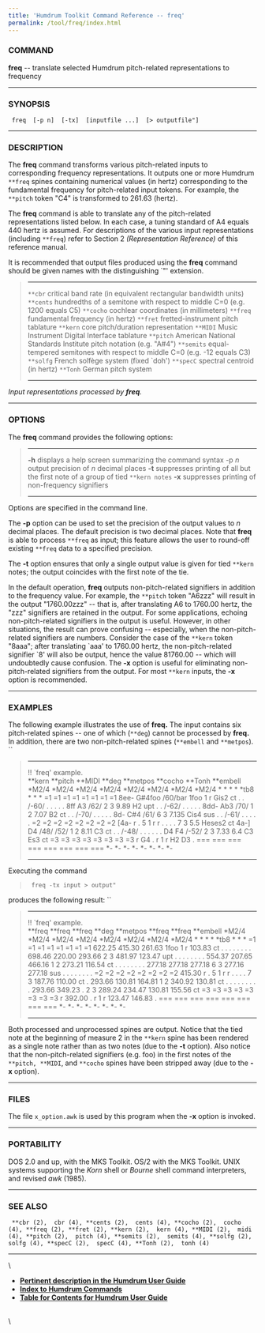 ```yaml
---
title: 'Humdrum Toolkit Command Reference -- freq'
permalink: /tool/freq/index.html
---
```


### COMMAND

**freq** \-- translate selected Humdrum pitch-related representations to
frequency

------------------------------------------------------------------------

### SYNOPSIS

` freq  [-p n]  [-tx]  [inputfile ...]  [> outputfile"]`

------------------------------------------------------------------------

### DESCRIPTION

The **freq** command transforms various pitch-related inputs to
corresponding frequency representations. It outputs one or more Humdrum
`**freq` spines containing numerical values (in hertz) corresponding to
the fundamental frequency for pitch-related input tokens. For example,
the `**pitch` token \"C4\" is transformed to 261.63 (hertz).

The **freq** command is able to translate any of the pitch-related
representations listed below. In each case, a tuning standard of A4
equals 440 hertz is assumed. For descriptions of the various input
representations (including `**freq`) refer to Section 2 *(Representation
Reference)* of this reference manual.

It is recommended that output files produced using the **freq** command
should be given names with the distinguishing \`\"\' extension.

>   ------------ ---------------------------------------------------------------------------
>   `**cbr`      critical band rate (in equivalent rectangular bandwidth units)
>   `**cents`    hundredths of a semitone with respect to middle C=0 (e.g. 1200 equals C5)
>   `**cocho`    cochlear coordinates (in millimeters)
>   `**freq`     fundamental frequency (in hertz)
>   `**fret`     fretted-instrument pitch tablature
>   `**kern`     core pitch/duration representation
>   `**MIDI`     Music Instrument Digital Interface tablature
>   `**pitch`    American National Standards Institute pitch notation (e.g. \"A\#4\")
>   `**semits`   equal-tempered semitones with respect to middle C=0 (e.g. -12 equals C3)
>   `**solfg`    French solfège system (fixed \`doh\')
>   `**specC`    spectral centroid (in hertz)
>   `**Tonh`     German pitch system
>   ------------ ---------------------------------------------------------------------------
>
*Input representations processed by **freq**.*

------------------------------------------------------------------------

### OPTIONS

The **freq** command provides the following options:

>   -------- ---------------------------------------------------------------------------------
>   **-h**   displays a help screen summarizing the command syntax
>   -p *n*   output precision of *n* decimal places
>   **-t**   suppresses printing of all but the first note of a group of tied `**kern notes`
>   **-x**   suppresses printing of non-frequency signifiers
>   -------- ---------------------------------------------------------------------------------
>
Options are specified in the command line.

The **-p** option can be used to set the precision of the output values
to *n* decimal places. The default precision is two decimal places. Note
that **freq** is able to process `**freq` as input; this feature allows
the user to round-off existing `**freq` data to a specified precision.

The **-t** option ensures that only a single output value is given for
tied `**kern` notes; the output coincides with the first note of the
tie.

In the default operation, **freq** outputs non-pitch-related signifiers
in addition to the frequency value. For example, the `**pitch` token
\"A6zzz\" will result in the output \"1760.00zzz\" \-- that is, after
translating A6 to 1760.00 hertz, the \"zzz\" signifiers are retained in
the output. For some applications, echoing non-pitch-related signifiers
in the output is useful. However, in other situations, the result can
prove confusing \-- especially, when the non-pitch-related signifiers
are numbers. Consider the case of the `**kern` token \"8aaa\"; after
translating \`aaa\' to 1760.00 hertz, the non-pitch-related signifier
\`8\' will also be output, hence the value 81760.00 \-- which will
undoubtedly cause confusion. The **-x** option is useful for eliminating
non-pitch-related signifiers from the output. For most `**kern` inputs,
the **-x** option is recommended.

------------------------------------------------------------------------

### EXAMPLES

The following example illustrates the use of **freq.** The input
contains six pitch-related spines \-- one of which (`**deg`) cannot be
processed by **freq.** In addition, there are two non-pitch-related
spines (`**embell` and `**metpos`). ``

>   ---------------------- ----------- ----------- --------- ------------ ----------- ---------- ------------
>   !! \`freq\' example.                                                                         
>   \*\*kern               \*\*pitch   \*\*MIDI    \*\*deg   \*\*metpos   \*\*cocho   \*\*Tonh   \*\*embell
>   \*M2/4                 \*M2/4      \*M2/4      \*M2/4    \*M2/4       \*M2/4      \*M2/4     \*M2/4
>   \*                     \*          \*          \*        \*tb8        \*          \*         \*
>   =1                     =1          =1          =1        =1           =1          =1         =1
>   8ee-                   G\#4foo     /60/bar     1foo      1            r           Gis2       ct
>   .                      .           /-60/       .         .            .           .          .
>   8ff                    A3          /62/        2         3            9.89        H2         upt
>   .                      .           /-62/       .         .            .           .          .
>   8dd-                   Ab3         /70/        1         2            7.07        B2         ct
>   .                      .           /-70/       .         .            .           .          .
>   8d-                    C\#4        /61/        6         3            7.135       Cis4       sus
>   .                      .           /-61/       .         .            .           .          .
>   =2                     =2          =2          =2        =2           =2          =2         =2
>   \[4a-                  r           .           5         1            r           r          .
>   .                      .           .           7         3            5.5         Heses2     ct
>   4a-\]                  D4          /48/ /52/   1         2            8.11        C3         ct
>   .                      .           /-48/       .         .            .           .          .
>   .                      D4 F4       /-52/       2         3            7.33 6.4    C3 Es3     ct
>   =3                     =3          =3          =3        =3           =3          =3         =3
>   r                      G4          .           r         1            r           H2 D3      .
>   ===                    ===         ===         ===       ===          ===         ===        ===
>   \*-                    \*-         \*-         \*-       \*-          \*-         \*-        \*-
>   ---------------------- ----------- ----------- --------- ------------ ----------- ---------- ------------
>
Executing the command

> ` freq -tx input > output"`

produces the following result: ``

>   ---------------------- --------------- --------------- --------- ------------ --------------- --------------- ------------
>   !! \`freq\' example.                                                                                          
>   \*\*freq               \*\*freq        \*\*freq        \*\*deg   \*\*metpos   \*\*freq        \*\*freq        \*\*embell
>   \*M2/4                 \*M2/4          \*M2/4          \*M2/4    \*M2/4       \*M2/4          \*M2/4          \*M2/4
>   \*                     \*              \*              \*        \*tb8        \*              \*              \*
>   =1                     =1              =1              =1        =1           =1              =1              =1
>   622.25                 415.30          261.63          1foo      1            r               103.83          ct
>   .                      .               .               .         .            .               .               .
>   698.46                 220.00          293.66          2         3            481.97          123.47          upt
>   .                      .               .               .         .            .               .               .
>   554.37                 207.65          466.16          1         2            273.21          116.54          ct
>   .                      .               .               .         .            .               .               .
>   277.18                 277.18          277.18          6         3            277.16          277.18          sus
>   .                      .               .               .         .            .               .               .
>   =2                     =2              =2              =2        =2           =2              =2              =2
>   415.30                 r               .               5         1            r               r               .
>   .                      .               .               7         3            187.76          110.00          ct
>   .                      293.66          130.81 164.81   1         2            340.92          130.81          ct
>   .                      .               .               .         .            .               .               .
>   .                      293.66 349.23   .               2         3            289.24 234.47   130.81 155.56   ct
>   =3                     =3              =3              =3        =3           =3              =3              =3
>   r                      392.00          .               r         1            r               123.47 146.83   .
>   ===                    ===             ===             ===       ===          ===             ===             ===
>   \*-                    \*-             \*-             \*-       \*-          \*-             \*-             \*-
>   ---------------------- --------------- --------------- --------- ------------ --------------- --------------- ------------
>
Both processed and unprocessed spines are output. Notice that the tied
note at the beginning of measure 2 in the `**kern` spine has been
rendered as a single note rather than as two notes (due to the **-t**
option). Also notice that the non-pitch-related signifiers (e.g. foo) in
the first notes of the `**pitch, **MIDI`, and `**cocho` spines have been
stripped away (due to the **-x** option).

------------------------------------------------------------------------

### FILES

The file `x_option.awk` is used by this program when the **-x** option
is invoked.

------------------------------------------------------------------------

### PORTABILITY

DOS 2.0 and up, with the MKS Toolkit. OS/2 with the MKS Toolkit. UNIX
systems supporting the *Korn* shell or *Bourne* shell command
interpreters, and revised *awk* (1985).

------------------------------------------------------------------------

### SEE ALSO

` **cbr (2),  cbr (4), **cents (2),  cents (4), **cocho (2),  cocho (4), **freq (2), **fret (2), **kern (2),  kern (4), **MIDI (2),  midi (4), **pitch (2),  pitch (4), **semits (2),  semits (4), **solfg (2),  solfg (4), **specC (2),  specC (4), **Tonh (2),  tonh (4)`

------------------------------------------------------------------------

\

-   [**Pertinent description in the Humdrum User
    Guide**](../guide04.html#Frequency)
-   [**Index to Humdrum Commands**](../commands.toc.html)
-   [**Table for Contents for Humdrum User Guide**](../guide.toc.html)

\
\
